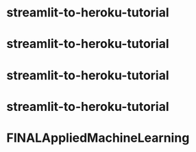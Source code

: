 # streamlit-to-heroku-tutorial
# streamlit-to-heroku-tutorial
# streamlit-to-heroku-tutorial
# streamlit-to-heroku-tutorial
# FINALAppliedMachineLearning
